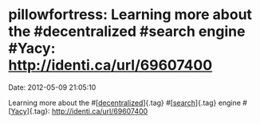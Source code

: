 pillowfortress: Learning more about the \#decentralized \#search engine \#Yacy: http://identi.ca/url/69607400
=============================================================================================================

Date: 2012-05-09 21:05:10

Learning more about the
\#[[decentralized](http://identi.ca/tag/decentralized)]{.tag}
\#[[search](http://identi.ca/tag/search)]{.tag} engine
\#[[Yacy](http://identi.ca/tag/yacy)]{.tag}:
<http://identi.ca/url/69607400>
